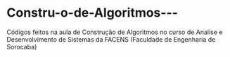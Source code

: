 # Constru-o-de-Algoritmos---
Códigos feitos na aula de Construção de Algoritmos no curso de Analise e Desenvolvimento de Sistemas da FACENS (Faculdade de Engenharia de Sorocaba)
